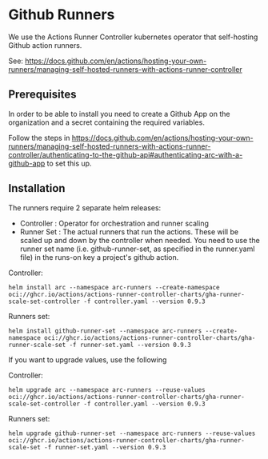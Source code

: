 # Github Runners

We use the Actions Runner Controller kubernetes operator that self-hosting Github action runners.

See: https://docs.github.com/en/actions/hosting-your-own-runners/managing-self-hosted-runners-with-actions-runner-controller

## Prerequisites

In order to be able to install you need to create a Github App on the organization and a secret containing the required variables.

Follow the steps in https://docs.github.com/en/actions/hosting-your-own-runners/managing-self-hosted-runners-with-actions-runner-controller/authenticating-to-the-github-api#authenticating-arc-with-a-github-app to set this up.

## Installation
The runners require 2 separate helm releases:

- Controller : Operator for orchestration and runner scaling
- Runner Set : The actual runners that run the actions. These will be scaled up and down by the controller when needed. You need to use the runner set name (i.e. github-runner-set, as specified in the runner.yaml file) in the runs-on key a project's github action.

Controller:
```shell
helm install arc --namespace arc-runners --create-namespace oci://ghcr.io/actions/actions-runner-controller-charts/gha-runner-scale-set-controller -f controller.yaml --version 0.9.3
```

Runners set:

```shell
helm install github-runner-set --namespace arc-runners --create-namespace oci://ghcr.io/actions/actions-runner-controller-charts/gha-runner-scale-set -f runner-set.yaml --version 0.9.3
```

If you want to upgrade values, use the following

Controller:
```shell
helm upgrade arc --namespace arc-runners --reuse-values oci://ghcr.io/actions/actions-runner-controller-charts/gha-runner-scale-set-controller -f controller.yaml --version 0.9.3
```

Runners set:

```shell
helm upgrade github-runner-set --namespace arc-runners --reuse-values oci://ghcr.io/actions/actions-runner-controller-charts/gha-runner-scale-set -f runner-set.yaml --version 0.9.3
```
